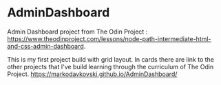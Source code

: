 # AdminDashboard
Admin Dashboard project from The Odin Project : https://www.theodinproject.com/lessons/node-path-intermediate-html-and-css-admin-dashboard.

This is my first project build with grid layout.
In cards there are link to the other projects that I've build learning through the curriculum of The Odin Project.
https://markodavkovski.github.io/AdminDashboard/
